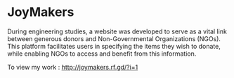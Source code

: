 # JoyMakers

During engineering studies, a website was developed to serve as a vital link between generous donors and Non-Governmental Organizations (NGOs). This platform facilitates users in specifying the items they wish to donate, while enabling NGOs to access and benefit from this information. 

To view my work : http://joymakers.rf.gd/?i=1
